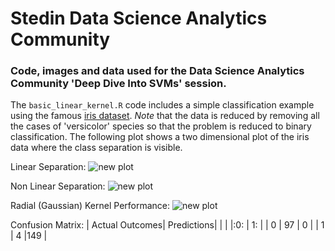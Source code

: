 Stedin Data Science Analytics Community
=======================================

### Code, images and data used for the Data Science Analytics Community 'Deep Dive Into SVMs' session. 
The `basic_linear_kernel.R` code includes a simple classification example using the famous [iris dataset](https://archive.ics.uci.edu/ml/datasets/iris).
*Note* that the data is reduced by removing all the cases of 'versicolor' species so that the problem is reduced to binary classification.
The following plot shows a two dimensional plot of the iris data where the class separation is visible.

Linear Separation: ![new plot](https://github.com/idlirshkurti/StedinSVM/blob/master/iris_classes.png)



Non Linear Separation: ![new plot](https://github.com/idlirshkurti/StedinSVM/blob/master/non_linear_plot.png)

Radial (Gaussian) Kernel Performance: ![new plot](https://github.com/idlirshkurti/StedinSVM/blob/master/test_non_linear.png)

Confusion Matrix:
| Actual Outcomes| Predictions|    |
|                |:0:         | 1: |
| 0              | 97         | 0  |
| 1              | 4          |149 |

